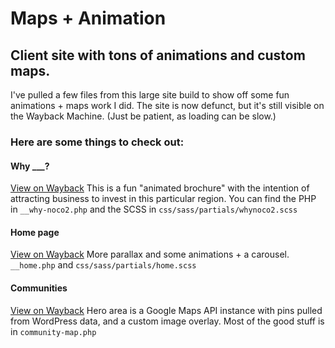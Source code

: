 # Maps + Animation 
## Client site with tons of animations and custom maps.

I've pulled a few files from this large site build to show off some fun animations + maps work I did. The site is now defunct, but it's still visible on the Wayback Machine. (Just be patient, as loading can be slow.)

### Here are some things to check out:

#### Why ___?
[View on Wayback](https://web.archive.org/web/20170418044213/http://northerncolorado.com/why-northern-colorado/)
This is a fun "animated brochure" with the intention of attracting business to invest in this particular region. You can find the PHP in `__why-noco2.php` and the SCSS in `css/sass/partials/whynoco2.scss`

#### Home page
[View on Wayback](https://web.archive.org/web/20170525043707/http://northerncolorado.com/)
More parallax and some animations + a carousel. `__home.php` and `css/sass/partials/home.scss`

#### Communities
[View on Wayback]()
Hero area is a Google Maps API instance with pins pulled from WordPress data, and a custom image overlay. Most of the good stuff is in `community-map.php`
